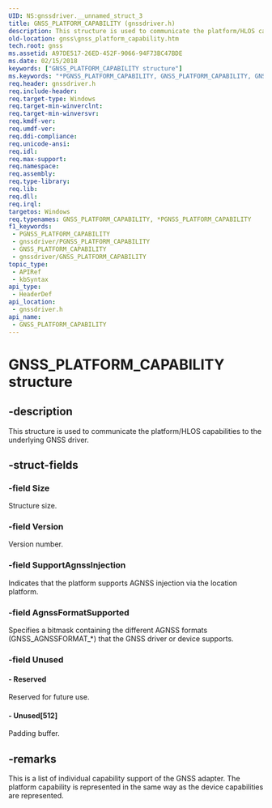 ```yaml
---
UID: NS:gnssdriver.__unnamed_struct_3
title: GNSS_PLATFORM_CAPABILITY (gnssdriver.h)
description: This structure is used to communicate the platform/HLOS capabilities to the underlying GNSS driver.
old-location: gnss\gnss_platform_capability.htm
tech.root: gnss
ms.assetid: A97DE517-26ED-452F-9066-94F73BC47BDE
ms.date: 02/15/2018
keywords: ["GNSS_PLATFORM_CAPABILITY structure"]
ms.keywords: "*PGNSS_PLATFORM_CAPABILITY, GNSS_PLATFORM_CAPABILITY, GNSS_PLATFORM_CAPABILITY structure [Sensor Devices], PGNSS_PLATFORM_CAPABILITY, PGNSS_PLATFORM_CAPABILITY structure pointer [Sensor Devices], gnss.gnss_platform_capability, gnssdriver/GNSS_PLATFORM_CAPABILITY, gnssdriver/PGNSS_PLATFORM_CAPABILITY"
req.header: gnssdriver.h
req.include-header: 
req.target-type: Windows
req.target-min-winverclnt: 
req.target-min-winversvr: 
req.kmdf-ver: 
req.umdf-ver: 
req.ddi-compliance: 
req.unicode-ansi: 
req.idl: 
req.max-support: 
req.namespace: 
req.assembly: 
req.type-library: 
req.lib: 
req.dll: 
req.irql: 
targetos: Windows
req.typenames: GNSS_PLATFORM_CAPABILITY, *PGNSS_PLATFORM_CAPABILITY
f1_keywords:
 - PGNSS_PLATFORM_CAPABILITY
 - gnssdriver/PGNSS_PLATFORM_CAPABILITY
 - GNSS_PLATFORM_CAPABILITY
 - gnssdriver/GNSS_PLATFORM_CAPABILITY
topic_type:
 - APIRef
 - kbSyntax
api_type:
 - HeaderDef
api_location:
 - gnssdriver.h
api_name:
 - GNSS_PLATFORM_CAPABILITY
---
```


# GNSS_PLATFORM_CAPABILITY structure


## -description

This structure is used to communicate the platform/HLOS capabilities to the underlying GNSS driver.

## -struct-fields

### -field Size

Structure size.

### -field Version

Version number.

### -field SupportAgnssInjection

Indicates that the platform supports AGNSS injection via the location platform.

### -field AgnssFormatSupported

Specifies a bitmask containing the different AGNSS formats (GNSS_AGNSSFORMAT_*) that the GNSS driver or device supports.

### -field Unused

 




#### - Reserved

Reserved for future use.


#### - Unused[512]

Padding buffer.

## -remarks

 This is a list of individual capability support of the GNSS adapter. The platform capability is represented in the same way as the device capabilities are represented.

